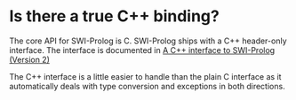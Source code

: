 # Is there a true C++ binding?

The core API for SWI-Prolog is C.  SWI-Prolog ships with a C++
header-only interface.  The interface is documented in [A C++
interface to SWI-Prolog (Version 2)](</pldoc/man?section=cpp2>)

The C++ interface is a little easier to handle than the plain C
interface as it automatically deals with type conversion and
exceptions in both directions.

